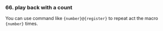 ### 66. play back with a count

You can use command like `{number}@{register}` to repeat act the macro `{number}` times.


